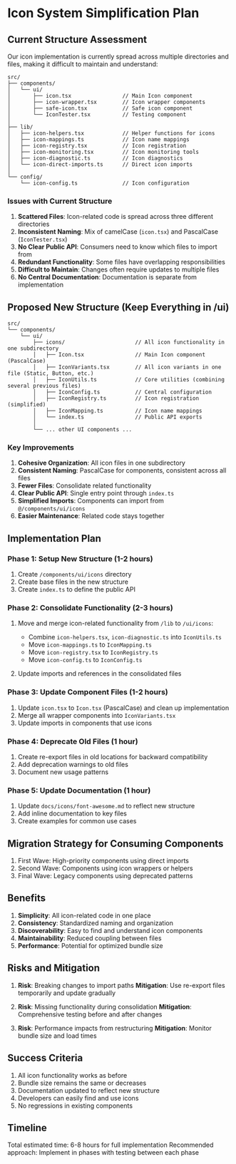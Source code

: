 # Icon System Simplification Plan

## Current Structure Assessment

Our icon implementation is currently spread across multiple directories and files, making it difficult to maintain and understand:

```
src/
├── components/
│   └── ui/
│       ├── icon.tsx                // Main Icon component
│       ├── icon-wrapper.tsx        // Icon wrapper components 
│       ├── safe-icon.tsx           // Safe icon component
│       └── IconTester.tsx          // Testing component
│
├── lib/
│   ├── icon-helpers.tsx            // Helper functions for icons
│   ├── icon-mappings.ts            // Icon name mappings
│   ├── icon-registry.tsx           // Icon registration
│   ├── icon-monitoring.tsx         // Icon monitoring tools
│   ├── icon-diagnostic.ts          // Icon diagnostics
│   └── icon-direct-imports.ts      // Direct icon imports
│
└── config/
    └── icon-config.ts              // Icon configuration
```

### Issues with Current Structure

1. **Scattered Files**: Icon-related code is spread across three different directories
2. **Inconsistent Naming**: Mix of camelCase (`icon.tsx`) and PascalCase (`IconTester.tsx`)
3. **No Clear Public API**: Consumers need to know which files to import from
4. **Redundant Functionality**: Some files have overlapping responsibilities
5. **Difficult to Maintain**: Changes often require updates to multiple files
6. **No Central Documentation**: Documentation is separate from implementation

## Proposed New Structure (Keep Everything in /ui)

```
src/
└── components/
    └── ui/
        ├── icons/                      // All icon functionality in one subdirectory
        │   ├── Icon.tsx                // Main Icon component (PascalCase)
        │   ├── IconVariants.tsx        // All icon variants in one file (Static, Button, etc.)
        │   ├── IconUtils.ts            // Core utilities (combining several previous files)
        │   ├── IconConfig.ts           // Central configuration
        │   ├── IconRegistry.ts         // Icon registration (simplified)
        │   ├── IconMapping.ts          // Icon name mappings
        │   └── index.ts                // Public API exports
        │
        └── ... other UI components ...
```

### Key Improvements

1. **Cohesive Organization**: All icon files in one subdirectory
2. **Consistent Naming**: PascalCase for components, consistent across all files
3. **Fewer Files**: Consolidate related functionality
4. **Clear Public API**: Single entry point through `index.ts`
5. **Simplified Imports**: Components can import from `@/components/ui/icons`
6. **Easier Maintenance**: Related code stays together

## Implementation Plan

### Phase 1: Setup New Structure (1-2 hours)

1. Create `/components/ui/icons` directory
2. Create base files in the new structure
3. Create `index.ts` to define the public API

### Phase 2: Consolidate Functionality (2-3 hours)

1. Move and merge icon-related functionality from `/lib` to `/ui/icons`:
   - Combine `icon-helpers.tsx`, `icon-diagnostic.ts` into `IconUtils.ts`
   - Move `icon-mappings.ts` to `IconMapping.ts`
   - Move `icon-registry.tsx` to `IconRegistry.ts`
   - Move `icon-config.ts` to `IconConfig.ts`

2. Update imports and references in the consolidated files

### Phase 3: Update Component Files (1-2 hours)

1. Update `icon.tsx` to `Icon.tsx` (PascalCase) and clean up implementation
2. Merge all wrapper components into `IconVariants.tsx`
3. Update imports in components that use icons

### Phase 4: Deprecate Old Files (1 hour)

1. Create re-export files in old locations for backward compatibility
2. Add deprecation warnings to old files
3. Document new usage patterns

### Phase 5: Update Documentation (1 hour)

1. Update `docs/icons/font-awesome.md` to reflect new structure
2. Add inline documentation to key files
3. Create examples for common use cases

## Migration Strategy for Consuming Components

1. First Wave: High-priority components using direct imports
2. Second Wave: Components using icon wrappers or helpers
3. Final Wave: Legacy components using deprecated patterns

## Benefits

1. **Simplicity**: All icon-related code in one place
2. **Consistency**: Standardized naming and organization
3. **Discoverability**: Easy to find and understand icon components
4. **Maintainability**: Reduced coupling between files
5. **Performance**: Potential for optimized bundle size

## Risks and Mitigation

1. **Risk**: Breaking changes to import paths
   **Mitigation**: Use re-export files temporarily and update gradually

2. **Risk**: Missing functionality during consolidation
   **Mitigation**: Comprehensive testing before and after changes

3. **Risk**: Performance impacts from restructuring
   **Mitigation**: Monitor bundle size and load times

## Success Criteria

1. All icon functionality works as before
2. Bundle size remains the same or decreases
3. Documentation updated to reflect new structure
4. Developers can easily find and use icons
5. No regressions in existing components

## Timeline

Total estimated time: 6-8 hours for full implementation
Recommended approach: Implement in phases with testing between each phase 
